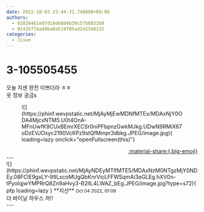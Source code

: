 ```yaml
---
date: 2022-10-03 23:44:31.748000+09:00
authors:
  - 92828461e97d18d68d4b39c57b8833b8
  - 01435f74a49ba8a519705ad242348232
categories:
  - Jisun
---
```


# 3-105505455

<div class="post-container" markdown="1">
<div class="content-container md-sidebar__scrollwrap" markdown="1">

오늘 지센 완전 이쁘더라 ㅎㅎ<br>옷 정보 궁금s
<figure markdown="1">
![](https://phinf.wevpstatic.net/MjAyMjEwMDNfMTEx/MDAxNjY0ODA4MjcxNTM5.U0t4OnA-MFnUwfK9CUxBEmrXECSr0niPFbpnzGwkMJkg.UDwN9RMiX67oDzEVJOxyc2190VcKPz9stQfMmpr3dbkg.JPEG/image.jpg){ loading=lazy onclick="openFullscreen(this)"}
</figure>


</div>
</div>

<div style="text-align: right;" markdown="1">
<a href="https://weverse.io/fromis9/fanpost/3-105505455" style="text-align: right;">:material-share:{.big-emoji}</a>
</div>
---

<div class="comments-container md-sidebar__scrollwrap" markdown="1">
<div class="comment" markdown="1">
<div class='id-container' markdown="1">
![](https://phinf.wevpstatic.net/MjAyNDEyMTlfMTE5/MDAxNzM0NTgzMjY0NDEy.08FClE9gxLY-99LscoMUgQbKnrVicLFFWSqmAi3eGLEg.hXV0n-tPyoIqjwYMPRrQ8Zn9aHvy3-B2llL4LWAZ_bEg.JPEG/image.jpg?type=s72){ pfp loading=lazy }
**<span class="artist">지선</span>** <small>Oct 04 2022, 01:09</small><br>
</div>
<div class='comment-body' markdown="1">
더 바이닐 하우스 꺼!!
</div>
</div>
</div>
---
